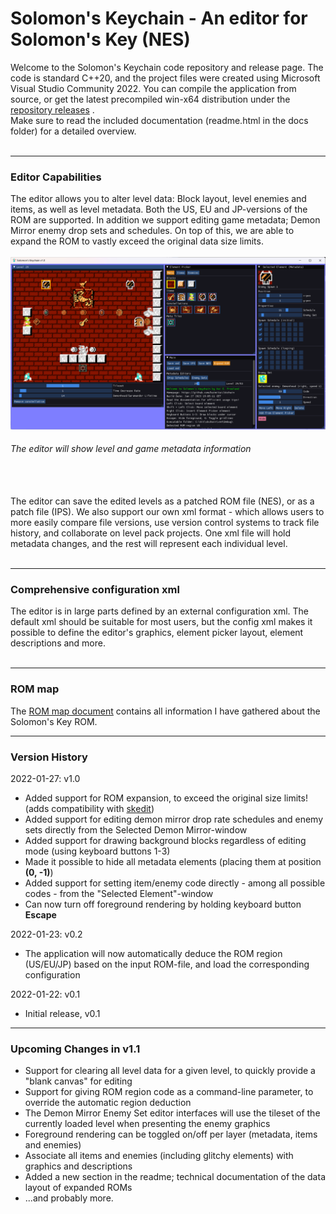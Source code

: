   # Solomon's Keychain - An editor for Solomon's Key (NES)

Welcome to the Solomon's Keychain code repository and release page. The code is standard C++20, and the project files were created using Microsoft Visual Studio Community 2022. You can compile the application from source, or get the latest precompiled win-x64 distribution under the [repository releases](https://github.com/kaimitai/skchain/releases/) . \
Make sure to read the included documentation (readme.html in the docs folder) for a detailed overview.
<br></br>

<hr>

### Editor Capabilities
The editor allows you to alter level data: Block layout, level enemies and items, as well as level metadata. Both the US, EU and JP-versions of the ROM are supported. In addition we support editing game metadata; Demon Mirror enemy drop sets and schedules. On top of this, we are able to expand the ROM to vastly exceed the original data size limits.
<br></br>
![alt text](./docs/images/01_editor.png)
###### The editor will show level and game metadata information
<br></br>
The editor can save the edited levels as a patched ROM file (NES), or as a patch file (IPS). We also support our own xml format - which allows users to more easily compare file versions, use version control systems to track file history, and collaborate on level pack projects. One xml file will hold metadata changes, and the rest will represent each individual level.
<br></br>

<hr>

### Comprehensive configuration xml
The editor is in large parts defined by an external configuration xml. The default xml should be suitable for most users, but the config xml makes it possible to define the editor's graphics, element picker layout, element descriptions and more.
<br></br>
<hr>

### ROM map
The [ROM map document](./docs/solomon's_key_rom_map.md) contains all information I have gathered about the Solomon's Key ROM.

<hr>

### Version History

2022-01-27: v1.0
* Added support for ROM expansion, to exceed the original size limits! (adds compatibility with <a href="https://www.romhacking.net/utilities/906/">skedit</a>)
* Added support for editing demon mirror drop rate schedules and enemy sets directly from the Selected Demon Mirror-window
* Added support for drawing background blocks regardless of editing mode (using keyboard buttons 1-3)
* Made it possible to hide all metadata elements (placing them at position <b>(0, -1)</b>)
* Added support for setting item/enemy code directly - among all possible codes - from the "Selected Element"-window
* Can now turn off foreground rendering by holding keyboard button <b>Escape</b>

2022-01-23: v0.2
* The application will now automatically deduce the ROM region (US/EU/JP) based on the input ROM-file, and load the corresponding configuration

2022-01-22: v0.1
* Initial release, v0.1

<hr>

### Upcoming Changes in v1.1

* Support for clearing all level data for a given level, to quickly provide a "blank canvas" for editing
* Support for giving ROM region code as a command-line parameter, to override the automatic region deduction
* The Demon Mirror Enemy Set editor interfaces will use the tileset of the currently loaded level when presenting the enemy graphics
* Foreground rendering can be toggled on/off per layer (metadata, items and enemies)
* Associate all items and enemies (including glitchy elements) with graphics and descriptions
* Added a new section in the readme; technical documentation of the data layout of expanded ROMs
* ...and probably more.

